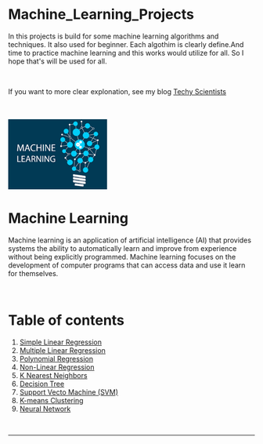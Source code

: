# Machine_Learning_Projects
<p>In this projects is build for some machine learning algorithms and techniques. It also used for beginner. Each algothim is clearly define.And time to practice machine learning and this works would utilize for all. So I hope that's will be used for all.</p> 
<br>

If you want to more clear explonation, see my blog [Techy Scientists](https://techyscientists.blogspot.com/)

<br><br>
<img src='ml.png' width="40%" ></img>

# Machine Learning
<p>Machine learning is an application of artificial intelligence (AI) that provides systems the ability to automatically learn and improve from experience without being explicitly programmed. Machine learning focuses on the development of computer programs that can access data and use it learn for themselves.</p>

<br><h1>Table of contents</h1>
<div>
    <ol>
        <li><a href='https://github.com/JafirDon/Machine_Learning_Projects/tree/master/1_Simple_linear_regression'>Simple Linear Regression</a></li>
        <li><a href='https://github.com/JafirDon/Machine_Learning_Projects/tree/master/2_Multiple_linear_regression'>Multiple Linear Regression</a></li>
        <li><a href='https://github.com/JafirDon/Machine_Learning_Projects/tree/master/3_Polynomial_regression'>Polynomial Regression</a></li>
        <li><a href='https://github.com/JafirDon/Machine_Learning_Projects/tree/master/4_Non_linear_regression'> Non-Linear Regression </a></li>
        <li><a href='https://github.com/JafirDon/Machine_Learning_Projects/tree/master/5_K_Nearest_Neighbor'> K Nearest Neighbors </a></li>
        <li><a href='https://github.com/JafirDon/Machine_Learning_Projects/tree/master/6_Decision_tree'> Decision Tree </a></li>
        <li><a href='https://github.com/JafirDon/Machine_Learning_Projects/tree/master/7_Support_vector_machine'> Support Vecto Machine (SVM) </a></li>
        <li><a href=''> K-means Clustering</a></li>
        <li><a href='https://github.com/JafirDon/Machine_Learning_Projects/tree/master/9_Neural_network'> Neural Network</a></li>
    </ol>
</div>
<br>
<hr>
